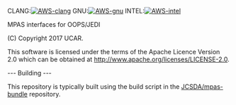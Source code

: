 CLANG:[![AWS-clang](https://codebuild.us-east-1.amazonaws.com/badges?uuid=eyJlbmNyeXB0ZWREYXRhIjoiZlBrQjNLczgzKytuNG9jS1ByWU9PNTlrOG91MC9nanFhYnVKZnNwTmxzRUdTMzVEc2lCMFF0eTBGNDYyTUVnQmEyTnp3bXVYZFQ2bENNZDE5ZFd3QmIwPSIsIml2UGFyYW1ldGVyU3BlYyI6Ikg1eVR6R3JjSXZUdFp2OGQiLCJtYXRlcmlhbFNldFNlcmlhbCI6MX0%3D&branch=develop)](https://us-east-1.console.aws.amazon.com/codesuite/codebuild/469205354006/projects/mpas-internal-clang/history?region=us-east-1)
GNU:[![AWS-gnu](https://codebuild.us-east-1.amazonaws.com/badges?uuid=eyJlbmNyeXB0ZWREYXRhIjoib20ySzRSTzdqRUYvVHZsTEpyRUdEMG9oZFU1cGJmOHVrWXl0YXhFa2FqWEw4ZUJKdzlMR3VEbGhGVFVDejJXRUladFVFYmJTSW5XelN3d3VkMHNFOVlvPSIsIml2UGFyYW1ldGVyU3BlYyI6InplT2I2Z2xpT1BORzhwMkUiLCJtYXRlcmlhbFNldFNlcmlhbCI6MX0%3D&branch=develop)](https://us-east-1.console.aws.amazon.com/codesuite/codebuild/469205354006/projects/mpas-internal-gnu/history?region=us-east-1)
INTEL:[![AWS-intel](https://codebuild.us-east-1.amazonaws.com/badges?uuid=eyJlbmNyeXB0ZWREYXRhIjoiNmJNSUFhdklzc2ZMdjZRRnRvdDdxYkZ4ZlA4Y2NmTTZxc2JFbkt0aUFTSHl6R1BOYjI3RVovc1grbUwrK2hrSHRFb3g2cUJKQTVzZUd2ZlVyeTB4M1dvPSIsIml2UGFyYW1ldGVyU3BlYyI6ImFxUnQzYWltNTdGeGkvdVoiLCJtYXRlcmlhbFNldFNlcmlhbCI6MX0%3D&branch=develop)](https://us-east-1.console.aws.amazon.com/codesuite/codebuild/469205354006/projects/mpas-internal-intel/history?region=us-east-1)

MPAS interfaces for OOPS/JEDI

(C) Copyright 2017 UCAR.

This software is licensed under the terms of the Apache Licence Version 2.0
which can be obtained at http://www.apache.org/licenses/LICENSE-2.0.

--- Building ---

This repository is typically built using the build script in the [JCSDA/mpas-bundle](https://github.com/JCSDA/mpas-bundle) repository.
